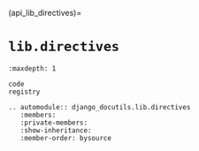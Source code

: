 (api_lib_directives)=

# `lib.directives`

```{toctree}
:maxdepth: 1

code
registry
```

```{eval-rst}
.. automodule:: django_docutils.lib.directives
   :members:
   :private-members:
   :show-inheritance:
   :member-order: bysource
```
